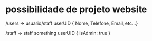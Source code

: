 # possibilidade de projeto website

/users -> usuario/staff
userUID { Nome, Telefone, Email, etc...}

/staff -> staff something
userUID { isAdmin: true }
